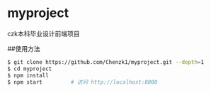 # myproject
czk本科毕业设计前端项目

##使用方法
```bash
$ git clone https://github.com/Chenzk1/myproject.git --depth=1
$ cd myproject
$ npm install
$ npm start         # 访问 http://localhost:8000
```
